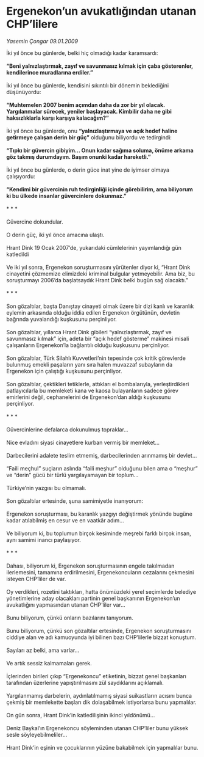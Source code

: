 # Ergenekon’un avukatlığından utanan CHP’lilere

*Yasemin Çongar 09.01.2009*

<div class="taraf_structure_2col_1zq">
<div class="margen_n">



 <p>İki yıl önce bu günlerde, belki hiç olmadığı kadar karamsardı:<b> <br/><br/>“Beni yalnızlaştırmak, zayıf ve savunmasız kılmak için çaba gösterenler, kendilerince muradlarına erdiler.”</b> <br/><br/>İki yıl önce bu günlerde, kendisini sıkıntılı bir dönemin beklediğini düşünüyordu:<b> <br/><br/>“Muhtemelen 2007 benim açımdan daha da zor bir yıl olacak. Yargılanmalar sürecek, yeniler başlayacak. Kimbilir daha ne gibi haksızlıklarla karşı karşıya kalacağım?”</b> <br/><br/>İki yıl önce bu günlerde, onu <b>“yalnızlaştırmaya ve açık hedef haline getirmeye çalışan derin bir güç”</b> olduğunu biliyordu ve tedirgindi:<b> <br/><br/>“Tıpkı bir güvercin gibiyim… Onun kadar sağıma soluma, önüme arkama göz takmış durumdayım. Başım onunki kadar hareketli.”</b> <br/><br/>İki yıl önce bu günlerde, o derin güce inat yine de iyimser olmaya çalışıyordu: <b><br/><br/>“Kendimi bir güvercinin ruh tedirginliği içinde görebilirim, ama biliyorum ki bu ülkede insanlar güvercinlere dokunmaz.”</b> <br/><br/>* * * <br/><br/>Güvercine dokundular. <br/><br/>O derin güç, iki yıl önce amacına ulaştı. <br/><br/>Hrant Dink 19 Ocak 2007’de, yukarıdaki cümlelerinin yayımlandığı gün katledildi <br/><br/>Ve iki yıl sonra, Ergenekon soruşturmasını yürütenler diyor ki, “Hrant Dink cinayetini çözmemize elimizdeki kriminal bulgular yetmeyebilir. Ama biz, bu soruşturmayı 2006’da başlatsaydık Hrant Dink belki bugün sağ olacaktı.” <br/><br/>* * * <br/><br/>Son gözaltılar, başta Danıştay cinayeti olmak üzere bir dizi kanlı ve karanlık eylemin arkasında olduğu iddia edilen Ergenekon örgütünün, devletin bağrında yuvalandığı kuşkusunu perçinliyor. <br/><br/>Son gözaltılar, yıllarca Hrant Dink gibileri “yalnızlaştırmak, zayıf ve savunmasız kılmak” için, adeta bir “açık hedef gösterme” makinesi misali çalışanların Ergenekon’la bağlantılı olduğu kuşkusunu perçinliyor. <br/><br/>Son gözaltılar, Türk Silahlı Kuvvetleri’nin tepesinde çok kritik görevlerde bulunmuş emekli paşaların yanı sıra halen muvazzaf subayların da Ergenekon için çalıştığı kuşkusunu perçinliyor. <br/><br/>Son gözaltılar, çektikleri tetiklerle, attıkları el bombalarıyla, yerleştirdikleri patlayıcılarla bu memleketi kana ve kaosa bulayanların sadece görev emirlerini değil, cephanelerini de Ergenekon’dan aldığı kuşkusunu perçinliyor. <br/><br/>* * * <br/><br/>Güvercinlerine defalarca dokunulmuş topraklar... <br/><br/>Nice evladını siyasi cinayetlere kurban vermiş bir memleket... <br/><br/>Darbecilerini adalete teslim etmemiş, darbecilerinden arınmamış bir devlet... <br/><br/>“Faili meçhul” suçların aslında “faili meşhur” olduğunu bilen ama o “meşhur” ve “derin” gücü bir türlü yargılayamayan bir toplum... <br/><br/>Türkiye’nin yazgısı bu olmamalı. <br/><br/>Son gözaltılar ertesinde, şuna samimiyetle inanıyorum: <br/><br/>Ergenekon soruşturması, bu karanlık yazgıyı değiştirmek yönünde bugüne kadar atılabilmiş en cesur ve en vaatkâr adım... <br/><br/>Ve biliyorum ki, bu toplumun birçok kesiminde meşrebi farklı birçok insan, aynı samimi inancı paylaşıyor. <br/><br/>* * * <br/><br/>Dahası, biliyorum ki, Ergenekon soruşturmasının engele takılmadan ilerlemesini, tamamına erdirilmesini, Ergenekoncuların cezalarını çekmesini isteyen CHP’liler de var. <br/><br/>Oy verdikleri, rozetini taktıkları, hatta önümüzdeki yerel seçimlerde belediye yönetimlerine aday olacakları partinin genel başkanının Ergenekon’un avukatlığını yapmasından utanan CHP’liler var... <br/><br/>Bunu biliyorum, çünkü onların bazılarını tanıyorum. <br/><br/>Bunu biliyorum, çünkü son gözaltılar ertesinde, Ergenekon soruşturmasını ciddiye alan ve adı kamuoyunda iyi bilinen bazı CHP’lilerle bizzat konuştum. <br/><br/>Sayıları az belki, ama varlar... <br/><br/>Ve artık sessiz kalmamaları gerek. <br/><br/>İçlerinden birileri çıkıp “Ergenekoncu” etiketinin, bizzat genel başkanları tarafından üzerlerine yapıştırılmasını zül saydıklarını açıklamalı. <br/><br/>Yargılanmamış darbelerin, aydınlatılmamış siyasi suikastların acısını bunca çekmiş bir memlekette başları dik dolaşabilmek istiyorlarsa bunu yapmalılar. <br/><br/>On gün sonra, Hrant Dink’in katledilişinin ikinci yıldönümü... <br/><br/>Deniz Baykal’ın Ergenekoncu söyleminden utanan CHP’liler bunu yüksek sesle söyleyebilmeliler... <br/><br/>Hrant Dink’in eşinin ve çocuklarının yüzüne bakabilmek için yapmalılar bunu. </p>

<br/>


<div id="taraf_not">
</div>

</div>


</div>
